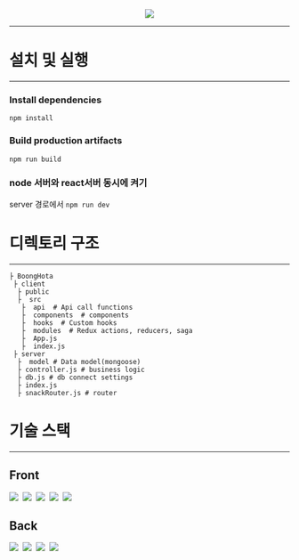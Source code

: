 <div width="147px" align="center" >
<img src="https://media.vlpt.us/images/dolarge/post/0f4e3ed7-c07c-4e48-afea-dba71b3b306b/logo.png" />
</div>

***
# 설치 및 실행
***
### Install dependencies
`npm install`

### Build production artifacts
`npm run build`

### node 서버와 react서버 동시에 켜기
server 경로에서
`npm run dev`


# 디렉토리 구조

***
```
├ BoongHota  
 ├ client  
  ├ public  
  ├  src  
   ├  api  # Api call functions  
   ├  components  # components  
   ├  hooks  # Custom hooks  
   ├  modules  # Redux actions, reducers, saga  
   ├  App.js  
   ├  index.js    
 ├ server  
  ├  model # Data model(mongoose)  
  ├ controller.js # business logic  
  ├ db.js # db connect settings  
  ├ index.js  
  ├ snackRouter.js # router  
```

# 기술 스택
***
## Front
<img src="https://img.shields.io/badge/React-61dafb?style=flat-square&logo=React&logoColor=white"/></a>&nbsp;
<img src="https://img.shields.io/badge/TypeScript-3178c6?style=flat-square&logo=TypeScript&logoColor=white"/></a>&nbsp;
<img src="https://img.shields.io/badge/Sass-cc6699?style=flat-square&logo=Sass&logoColor=white"/></a>&nbsp;
<img src="https://img.shields.io/badge/Redux-764abc?style=flat-square&logo=Redux&logoColor=white"/></a>&nbsp;
<img src="https://img.shields.io/badge/Ant&nbsp;Design-0170fe?style=flat-square&logo=Ant&nbspDesign&logoColor=white"/></a>&nbsp;

## Back
<img src="https://img.shields.io/badge/Node.js-339933?style=flat-square&logo=Node.js&logoColor=white"/></a>&nbsp;
<img src="https://img.shields.io/badge/Nodemon-76d04b?style=flat-square&logo=Nodemon&logoColor=white"/></a>&nbsp;
<img src="https://img.shields.io/badge/MongoDB-47A248?style=flat-square&logo=MongoDB&logoColor=white"/></a>&nbsp;
<img src="https://img.shields.io/badge/Babel-f9dc3e?style=flat-square&logo=Babel&logoColor=white"/></a>&nbsp;
